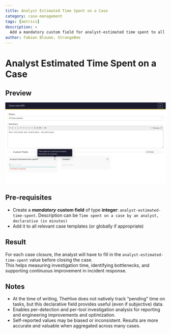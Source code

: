 ```yaml
---
title: Analyst Estimated Time Spent on a Case
category: case-management
tags: [metrics]
description: >
  Add a mandatory custom field for analyst-estimated time spent to all case templates, for better metrics and investigation time tracking.
author: Fabien Bloume, StrangeBee
---
```


# Analyst Estimated Time Spent on a Case

## Preview

![Case Closure Panel](assets/analyst-estimated-time-spent-on-case.png)

## Pre-requisites

- Create a ***mandatory*** **custom field** of type **integer**: `analyst-estimated-time-spent`. Description can be `Time spent on a case by an analyst, declarative (in minutes)`
- Add it to all relevant case templates (or globally if appropriate)

## Result

For each case closure, the analyst will have to fill in the `analyst-estimated-time-spent` value before closing the case.  
This helps measuring investigation time, identifying bottlenecks, and supporting continuous improvement in incident response.

## Notes

- At the time of writing, TheHive does not natively track “pending” time on tasks, but this declarative field provides useful (even if subjective) data.
- Enables per-detection and per-tool investigation analysis for reporting and engineering improvements and optimization.
- Self-reported values may be biased or inconsistent. Results are more accurate and valuable when aggregated across many cases.
